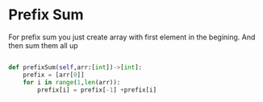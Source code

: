 # Prefix Sum

For prefix sum you just create array with first element in the begining. 
And then sum them all up


```python

def prefixSum(self,arr:[int])->[int]:
    prefix = [arr[0]]
    for i in range(1,len(arr)):
        prefix[i] = prefix[-1] +prefix[i]
```
